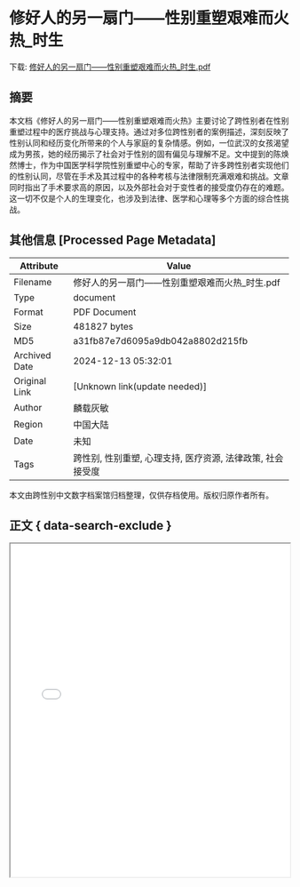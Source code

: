 # 修好人的另一扇门——性别重塑艰难而火热_时生

<!-- tcd_download_link -->
下载: <a href="修好人的另一扇门——性别重塑艰难而火热_时生.pdf" download>修好人的另一扇门——性别重塑艰难而火热_时生.pdf</a>
<!-- tcd_download_link_end -->

## 摘要

<!-- tcd_abstract -->
本文档《修好人的另一扇门——性别重塑艰难而火热》主要讨论了跨性别者在性别重塑过程中的医疗挑战与心理支持。通过对多位跨性别者的案例描述，深刻反映了性别认同和经历变化所带来的个人与家庭的复杂情感。例如，一位武汉的女孩渴望成为男孩，她的经历揭示了社会对于性别的固有偏见与理解不足。文中提到的陈焕然博士，作为中国医学科学院性别重塑中心的专家，帮助了许多跨性别者实现他们的性别认同，尽管在手术及其过程中的各种考核与法律限制充满艰难和挑战。文章同时指出了手术要求高的原因，以及外部社会对于变性者的接受度仍存在的难题。这一切不仅是个人的生理变化，也涉及到法律、医学和心理等多个方面的综合性挑战。

<!-- tcd_abstract_end -->

## 其他信息 [Processed Page Metadata]

| Attribute       | Value                                  |
|-----------------|----------------------------------------|
| Filename        | 修好人的另一扇门——性别重塑艰难而火热_时生.pdf                             |
| Type            | document                                 |
| Format          | PDF Document                               |
| Size            | 481827 bytes                           |
| MD5             | a31fb87e7d6095a9db042a8802d215fb                                  |
| Archived Date   | 2024-12-13 05:32:01                             |
| Original Link   | [Unknown link(update needed)]                         |
| Author          | 麟载灰敏                               |
| Region          | 中国大陆                               |
| Date            | 未知                                 |
| Tags            | 跨性别, 性别重塑, 心理支持, 医疗资源, 法律政策, 社会接受度                                 |

本文由跨性别中文数字档案馆归档整理，仅供存档使用。版权归原作者所有。


## 正文 { data-search-exclude }

<!-- tcd_main_text -->
<iframe src="../修好人的另一扇门——性别重塑艰难而火热_时生.pdf" width="100%" height="600px">
    <p>无法显示PDF，请下载查看。</p>
</iframe>
<!-- tcd_main_text_end -->

